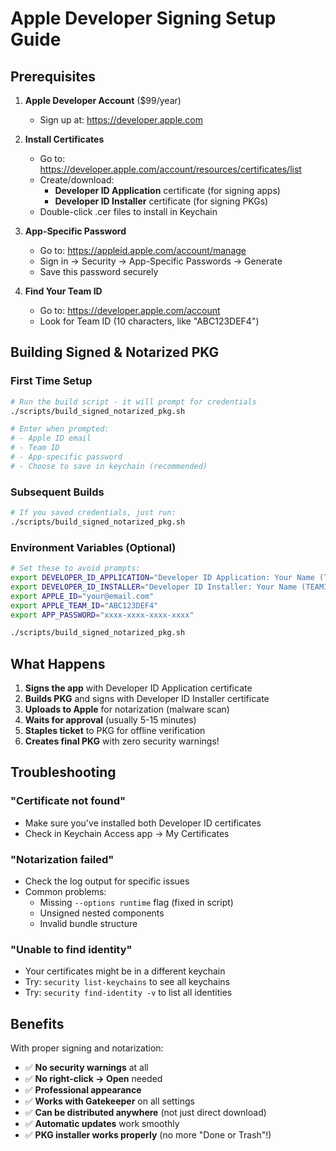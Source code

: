 # Apple Developer Signing Setup Guide

## Prerequisites

1. **Apple Developer Account** ($99/year)
   - Sign up at: https://developer.apple.com

2. **Install Certificates**
   - Go to: https://developer.apple.com/account/resources/certificates/list
   - Create/download:
     - **Developer ID Application** certificate (for signing apps)
     - **Developer ID Installer** certificate (for signing PKGs)
   - Double-click .cer files to install in Keychain

3. **App-Specific Password**
   - Go to: https://appleid.apple.com/account/manage
   - Sign in → Security → App-Specific Passwords → Generate
   - Save this password securely

4. **Find Your Team ID**
   - Go to: https://developer.apple.com/account
   - Look for Team ID (10 characters, like "ABC123DEF4")

## Building Signed & Notarized PKG

### First Time Setup
```bash
# Run the build script - it will prompt for credentials
./scripts/build_signed_notarized_pkg.sh

# Enter when prompted:
# - Apple ID email
# - Team ID
# - App-specific password
# - Choose to save in keychain (recommended)
```

### Subsequent Builds
```bash
# If you saved credentials, just run:
./scripts/build_signed_notarized_pkg.sh
```

### Environment Variables (Optional)
```bash
# Set these to avoid prompts:
export DEVELOPER_ID_APPLICATION="Developer ID Application: Your Name (TEAMID)"
export DEVELOPER_ID_INSTALLER="Developer ID Installer: Your Name (TEAMID)"
export APPLE_ID="your@email.com"
export APPLE_TEAM_ID="ABC123DEF4"
export APP_PASSWORD="xxxx-xxxx-xxxx-xxxx"

./scripts/build_signed_notarized_pkg.sh
```

## What Happens

1. **Signs the app** with Developer ID Application certificate
2. **Builds PKG** and signs with Developer ID Installer certificate
3. **Uploads to Apple** for notarization (malware scan)
4. **Waits for approval** (usually 5-15 minutes)
5. **Staples ticket** to PKG for offline verification
6. **Creates final PKG** with zero security warnings!

## Troubleshooting

### "Certificate not found"
- Make sure you've installed both Developer ID certificates
- Check in Keychain Access app → My Certificates

### "Notarization failed"
- Check the log output for specific issues
- Common problems:
  - Missing `--options runtime` flag (fixed in script)
  - Unsigned nested components
  - Invalid bundle structure

### "Unable to find identity"
- Your certificates might be in a different keychain
- Try: `security list-keychains` to see all keychains
- Try: `security find-identity -v` to list all identities

## Benefits

With proper signing and notarization:
- ✅ **No security warnings** at all
- ✅ **No right-click → Open** needed
- ✅ **Professional appearance**
- ✅ **Works with Gatekeeper** on all settings
- ✅ **Can be distributed anywhere** (not just direct download)
- ✅ **Automatic updates** work smoothly
- ✅ **PKG installer works properly** (no more "Done or Trash"!)
